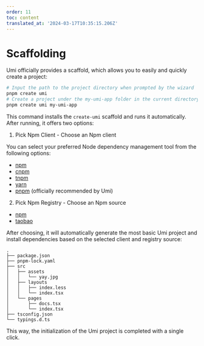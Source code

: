 ```yaml
---
order: 11
toc: content
translated_at: '2024-03-17T10:35:15.206Z'
---
```


# Scaffolding

Umi officially provides a scaffold, which allows you to easily and quickly create a project:

```bash
# Input the path to the project directory when prompted by the wizard
pnpm create umi
# Create a project under the my-umi-app folder in the current directory
pnpm create umi my-umi-app
```

This command installs the `create-umi` scaffold and runs it automatically. After running, it offers two options:

1. Pick Npm Client - Choose an Npm client

You can select your preferred Node dependency management tool from the following options:

- [npm](https://www.npmjs.com/)
- [cnpm](https://github.com/cnpm/cnpm)
- [tnpm](https://web.npm.alibaba-inc.com/)
- [yarn](https://yarnpkg.com/)
- [pnpm](https://pnpm.io/) (officially recommended by Umi)

2. Pick Npm Registry - Choose an Npm source

- [npm](https://www.npmjs.com/)
- [taobao](https://npmmirror.com/)

After choosing, it will automatically generate the most basic Umi project and install dependencies based on the selected client and registry source:

```text
.
├── package.json
├── pnpm-lock.yaml
├── src
│   ├── assets
│   │   └── yay.jpg
│   ├── layouts
│   │   ├── index.less
│   │   └── index.tsx
│   └── pages
│       ├── docs.tsx
│       └── index.tsx
├── tsconfig.json
└── typings.d.ts
```

This way, the initialization of the Umi project is completed with a single click.
